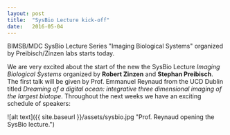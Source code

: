 ```yaml
---
layout: post
title:  "SysBio Lecture kick-off"
date:   2016-05-04    
---
```


BIMSB/MDC SysBio Lecture Series "Imaging Biological Systems" organized by Preibisch/Zinzen labs starts today.

We are very excited about the start of the new the SysBio Lecture *Imaging Biological Systems* organized by **Robert Zinzen** and **Stephan Preibisch**. The first talk will be given by Prof. Emmanuel Reynaud from the UCD Dublin titled *Dreaming of a digital ocean: integrative three dimensional imaging of the largest biotope*. Throughout the next weeks we have an exciting schedule of speakers:

![alt text]({{ site.baseurl }}/assets/sysbio.jpg "Prof. Reynaud opening the SysBio lecture.")
